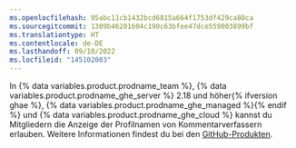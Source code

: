 ```yaml
---
ms.openlocfilehash: 95abc11cb1432bcd6815a664f1753df429ca80ca
ms.sourcegitcommit: 1309b46201604c190c63bfee47dce559003899bf
ms.translationtype: HT
ms.contentlocale: de-DE
ms.lasthandoff: 09/10/2022
ms.locfileid: "145102003"
---
```

In {% data variables.product.prodname_team %}, {% data variables.product.prodname_ghe_server %} 2.18 und höher{% ifversion ghae %}, {% data variables.product.prodname_ghe_managed %}{% endif %} und {% data variables.product.prodname_ghe_cloud %} kannst du Mitgliedern die Anzeige der Profilnamen von Kommentarverfassern erlauben. Weitere Informationen findest du bei den [GitHub-Produkten](/articles/githubs-products).

